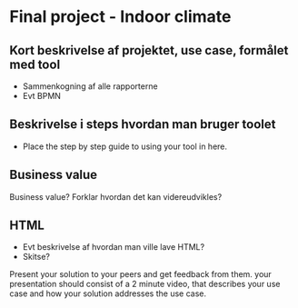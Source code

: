 
# Final project - Indoor climate 

## Kort beskrivelse af projektet, use case, formålet med tool 
- Sammenkogning af alle rapporterne
- Evt BPMN

## Beskrivelse i steps hvordan man bruger toolet
- Place the step by step guide to using your tool in here.

## Business value
Business value? Forklar hvordan det kan videreudvikles?

## HTML
- Evt beskrivelse af hvordan man ville lave HTML?
- Skitse?








Present your solution to your peers and get feedback from them. your presentation should consist of a 2 minute video, that describes your use case and how your solution addresses the use case.






